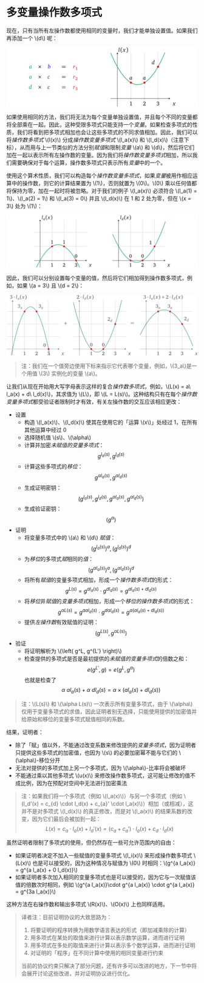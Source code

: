 # 多变量操作数多项式

现在，只有当所有左操作数都使用相同的变量时，我们才能单独设置值。如果我们再添加一个 \\(d\\) 呢：

![img](img/4-23.png)

如果使用相同的方法，我们将无法为每个变量单独设置值，并且每个不同的变量都将全部乘在一起。因此，这种受限多项式只能支持一个*变量*。如果检查多项式的性质，我们将看到把多项式相加也会让这些多项式的不同求值相加。因此，我们可以将*操作数多项式* \\(l(x)\\) 分成*操作数变量多项式* \\(l_a(x)\\) 和 \\(l_d(x)\\)（注意下标），从而用与上一节类似的方法分别*赋值*和限制*变量* \\(a\\) 和 \\(d\\)，然后将它们加在一起以表示所有左操作数的变量。因为我们将*操作数变量多项式*相加，所以我们需要确保对于每个运算，操作数多项式只表示所有*变量*中的一个。

使用这个算术性质，我们可以构造每个*操作数变量多项式*，如果*变量*被用作相应运算中的操作数，则它的计算结果置为 \\(1\\)，否则就置为 \\(0\\)。\\(0\\) 乘以任何值都将保持为零，加在一起时将被忽略。对于我们的例子 \\(l_a(x)\\) 必须符合 \\(l_a(1) = 1\\)、\\(l_a(2) = 1\\) 和 \\(l_a(3) = 0\\) 并且 \\(l_d(x)\\) 在 1 和 2 处为零，但在 \\(x = 3\\) 处为 \\(1\\)：

![img](img/4-24.png)

因此，我们可以分别设置每个变量的值，然后将它们相加得到操作数多项式，例如，如果 \\(a = 3\\) 且 \\(d = 2\\)：

![img](img/4-25.png)

> 注：我们在一个值旁边使用下标来指示它代表哪个变量，例如，\\(3_a\\)是一个用值 \\(3\\) 实例化的变量 \\(a\\)。

让我们从现在开始用大写字母表示这样的复合*操作数多项式*，例如，\\(L(x) = a\ l_a(x) + d\ l_d(x)\\)，其求值为 \\(L\\)，即 \\(L = L(s)\\)。这种结构只有在每个*操作数变量多项式*都受验证者限制时才有效，有关左操作数的交互应该相应更改：

* 设置
  * 构造 \\(l_a(x)\\)、\\(l_d(x)\\) 使其在使用它的「运算 \\(x\\)」处经过 1，在所有其他运算中经过 0
  * 选择随机值 \\(s\\)、\\(\alpha\\)
  * 计算并加密*未赋值的变量多项式*：
    $$g^{l_a(s)}, g^{l_d(s)}$$
  * 计算这些多项式的*移位*：
    $$g^{\alpha l_a(s)}, g^{\alpha l_d(s)}$$
  * 生成证明密钥：
    $$\left( g^{l_a(s)}, g^{l_d(s)}, g^{\alpha l_a(s)}, g^{\alpha l_d(s)} \right)$$
  * 生成验证密钥：
    $$\left( g^\alpha \right)$$
* 证明
  * 将变量多项式中的 \\(a\\) 和 \\(d\\) *赋值*：
    $$\left(g^{l_a(s)}\right)^a, \left( g^{l_d(s)} \right)^d$$
  * 为*移位*的多项式*赋*相同的*值*：
    $$\left(g^{\alpha l_a(s)}\right)^a, \left( g^{\alpha l_d(s)} \right)^d$$
  * 将所有*赋值*的变量多项式相加，形成一个*操作数多项式*的形式：
    $$g^{L(s)} = g^{a l_a(s)} \cdot g^{d l_d(s)} = g^{a l_a(s) + d l_d(s)}$$
  * 将*移位*并*赋值*的*变量多项式*相加，形成一个*移位的操作数多项式*的形式：
    $$g^{\alpha L(s)} = g^{a \alpha l_a(s)} \cdot g^{d \alpha l_d(s)} = g^{\alpha \left(a l_a(s) + d l_d(s) \right)}$$
  * 提供*左操作数*有效赋值的证明：
    $$\left( g^{L(s)}, g^{\alpha L(s)} \right)$$
* 验证
  * 将证明解析为 \\(\left( g^L, g^{L'} \right)\\)
  * 检查提供的多项式是否是最初提供的*未赋值的变量多项式*的倍数之和：
    $$e\left( g^{L'}, g \right) = e\left( g^{L}, g^\alpha \right)$$
    也就是检查了
    $$\alpha\ a l_a(s) + \alpha\ d l_d(s) = \alpha \times (a l_a(s) + d l_d(s))$$

> 注：\\(L(s)\\) 和 \\(\alpha L(s)\\) 一次表示所有变量多项式，由于 \\(\alpha\\) 仅用于变量多项式的求值，因此证明者别无选择，只能使用提供的加密值并给原始和移位的变量多项式赋值相同的系数。

结果，证明者：

* 除了「赋」值以外，不能通过改变系数来修改提供的*变量多项式*，因为证明者只提供这些多项式的加密值，也因为 \\(s\\) 的必要加密幂不能与它们的 \\(\alpha\\)-移位分开
* 无法对提供的多项式加上另一个多项式，因为 \\(\alpha\\)-比率将会被破坏
* 不能通过乘以其他多项式 \\(u(x)\\) 来修改操作数多项式，这可能让修改的值不成比例，因为在预配对空间中无法进行加密乘法

> 注：如果我们将一个多项式（例如 \\(l_a(x)\\)）与另一个多项式（例如 \\(l_d'(x) = c_{d} \cdot l_d(x) + c_{a}' \cdot l_a(x)\\)）相加（或相减），这并不是对多项式 \\(l_d(x)\\) 的真正修改，而是对 \\(l_a(x)\\) 的结果系数的改变，因为它们最后会被加到一起：
> $$L(x) = c_{a} \cdot l_a(x) + l_d'(x) = \left(c_a + c_a'\right) \cdot l_a(x) + c_d \cdot l_d(x)$$

虽然证明者限制了多项式的使用，但仍然存在一些可允许范围内的自由：

* 如果证明者决定不加入一些赋值的变量多项式 \\(l_i(x)\\) 来形成操作数多项式 \\(L(x)\\) 也是可以接受的，因为这种情况与赋值为 \\(0\\) 时相同：\\(g^{a l_a(x)} = g^{a l_a(x) + 0 l_d(x)}\\)
* 如果证明者多次加入相同的变量多项式也是可以接受的，因为它与一次赋值该值的倍数次时相同，例如 \\(g^{a l_a(x)}\cdot g^{a l_a(x)} \cdot g^{a l_a(x)} = g^{3a l_a(x)}\\)

这种方法在右操作数和输出多项式 \\(R(x)\\)、\\(O(x)\\) 上也同样适用。

> 译者注：目前证明协议的大致思路为：
>
> 1. 将要证明的程序转换为用数学语言表达的形式（即加减乘除的计算）
> 2. 用多项式在某处的取值来进行计算以表示数学运算，进而进行证明
> 3. 用多项式在多处的取值来进行计算以表示多个数学运算，进而进行证明
> 4. 对证明的「程序」在不同计算中使用的相同变量进行约束
>
> 当前的协议约束只解决了部分问题，还有许多可以改进的地方，下一节中将会展开讨论这些改进，并对证明协议进行优化。
